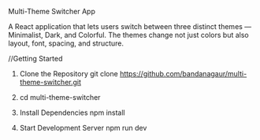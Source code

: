 Multi-Theme Switcher App

A React application that lets users switch between three distinct themes — Minimalist, Dark, and Colorful. The themes change not just colors but also layout, font, spacing, and structure.

//Getting Started

1. Clone the Repository
   git clone https://github.com/bandanagaur/multi-theme-switcher.git

3. cd multi-theme-switcher

4. Install Dependencies 
   npm install

5. Start Development Server 
   npm run dev
